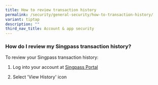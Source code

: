 ```yaml
---
title: How to review transaction history
permalink: /security/general-security/how-to-transaction-history/
variant: tiptap
description: ""
third_nav_title: Account & app security
---
```

<h3>How do I review my Singpass transaction history?</h3>
<p>To review your Singpass transaction history:</p>
<ol data-tight="true" class="tight">
<li>
<p>Log into your account at <a href="https://go.gov.sg/singpass-login" rel="noopener" target="_blank"><u>Singpass Portal</u></a>
</p>
</li>
<li>
<p>Select 'View History' icon</p>
</li>
</ol>
<p></p>
